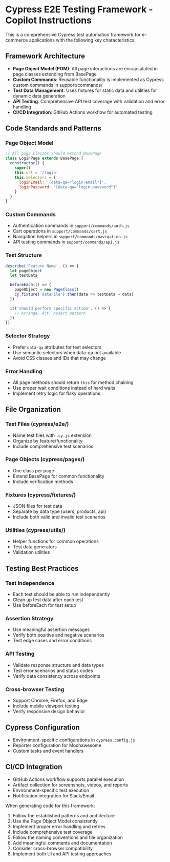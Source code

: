 <!-- Use this file to provide workspace-specific custom instructions to Copilot. For more details, visit https://code.visualstudio.com/docs/copilot/copilot-customization#_use-a-githubcopilotinstructionsmd-file -->

# Cypress E2E Testing Framework - Copilot Instructions

This is a comprehensive Cypress test automation framework for e-commerce applications with the following key characteristics:

## Framework Architecture
- **Page Object Model (POM)**: All page interactions are encapsulated in page classes extending from BasePage
- **Custom Commands**: Reusable functionality is implemented as Cypress custom commands in support/commands/
- **Test Data Management**: Uses fixtures for static data and utilities for dynamic data generation
- **API Testing**: Comprehensive API test coverage with validation and error handling
- **CI/CD Integration**: GitHub Actions workflow for automated testing

## Code Standards and Patterns

### Page Object Model
```javascript
// All page classes should extend BasePage
class LoginPage extends BasePage {
  constructor() {
    super()
    this.url = '/login'
    this.selectors = {
      loginEmail: '[data-qa="login-email"]',
      loginPassword: '[data-qa="login-password"]'
    }
  }
}
```

### Custom Commands
- Authentication commands in `support/commands/auth.js`
- Cart operations in `support/commands/cart.js`
- Navigation helpers in `support/commands/navigation.js`
- API testing commands in `support/commands/api.js`

### Test Structure
```javascript
describe('Feature Name', () => {
  let pageObject
  let testData

  beforeEach(() => {
    pageObject = new PageClass()
    cy.fixture('dataFile').then(data => testData = data)
  })

  it('should perform specific action', () => {
    // Arrange, Act, Assert pattern
  })
})
```

### Selector Strategy
- Prefer `data-qa` attributes for test selectors
- Use semantic selectors when data-qa not available
- Avoid CSS classes and IDs that may change

### Error Handling
- All page methods should return `this` for method chaining
- Use proper wait conditions instead of hard waits
- Implement retry logic for flaky operations

## File Organization

### Test Files (cypress/e2e/)
- Name test files with `.cy.js` extension
- Organize by feature/functionality
- Include comprehensive test scenarios

### Page Objects (cypress/pages/)
- One class per page
- Extend BasePage for common functionality
- Include verification methods

### Fixtures (cypress/fixtures/)
- JSON files for test data
- Separate by data type (users, products, api)
- Include both valid and invalid test scenarios

### Utilities (cypress/utils/)
- Helper functions for common operations
- Test data generators
- Validation utilities

## Testing Best Practices

### Test Independence
- Each test should be able to run independently
- Clean up test data after each test
- Use beforeEach for test setup

### Assertion Strategy
- Use meaningful assertion messages
- Verify both positive and negative scenarios
- Test edge cases and error conditions

### API Testing
- Validate response structure and data types
- Test error scenarios and status codes
- Verify data consistency across endpoints

### Cross-browser Testing
- Support Chrome, Firefox, and Edge
- Include mobile viewport testing
- Verify responsive design behavior

## Cypress Configuration
- Environment-specific configurations in `cypress.config.js`
- Reporter configuration for Mochawesome
- Custom tasks and event handlers

## CI/CD Integration
- GitHub Actions workflow supports parallel execution
- Artifact collection for screenshots, videos, and reports
- Environment-specific test execution
- Notification integration for Slack/Email

When generating code for this framework:
1. Follow the established patterns and architecture
2. Use the Page Object Model consistently
3. Implement proper error handling and retries
4. Include comprehensive test coverage
5. Follow the naming conventions and file organization
6. Add meaningful comments and documentation
7. Consider cross-browser compatibility
8. Implement both UI and API testing approaches
